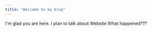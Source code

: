 ```yaml
---
title: "Welcome to my blog"
---
```


I'm glad you are here. I plan to talk about Website
What happened???
